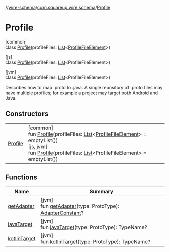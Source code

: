 //[wire-schema](../../../index.md)/[com.squareup.wire.schema](../index.md)/[Profile](index.md)

# Profile

[common]\
class [Profile](index.md)(profileFiles: [List](https://kotlinlang.org/api/latest/jvm/stdlib/kotlin.collections/-list/index.html)&lt;[ProfileFileElement](../../com.squareup.wire.schema.internal/-profile-file-element/index.md)&gt;)

[js]\
class [Profile](index.md)(profileFiles: [List](https://kotlinlang.org/api/latest/jvm/stdlib/kotlin.collections/-list/index.html)&lt;ProfileFileElement&gt;)

[jvm]\
class [Profile](index.md)(profileFiles: [List](https://kotlinlang.org/api/latest/jvm/stdlib/kotlin.collections/-list/index.html)&lt;ProfileFileElement&gt;)

Describes how to map .proto to .java. A single repository of .proto files may have multiple profiles; for example a project may target both Android and Java.

## Constructors

| | |
|---|---|
| [Profile](-profile.md) | [common]<br>fun [Profile](-profile.md)(profileFiles: [List](https://kotlinlang.org/api/latest/jvm/stdlib/kotlin.collections/-list/index.html)&lt;[ProfileFileElement](../../com.squareup.wire.schema.internal/-profile-file-element/index.md)&gt; = emptyList())<br>[js, jvm]<br>fun [Profile](-profile.md)(profileFiles: [List](https://kotlinlang.org/api/latest/jvm/stdlib/kotlin.collections/-list/index.html)&lt;ProfileFileElement&gt; = emptyList()) |

## Functions

| Name | Summary |
|---|---|
| [getAdapter](get-adapter.md) | [jvm]<br>fun [getAdapter](get-adapter.md)(type: ProtoType): [AdapterConstant](../-adapter-constant/index.md)? |
| [javaTarget](java-target.md) | [jvm]<br>fun [javaTarget](java-target.md)(type: ProtoType): TypeName? |
| [kotlinTarget](kotlin-target.md) | [jvm]<br>fun [kotlinTarget](kotlin-target.md)(type: ProtoType): TypeName? |
